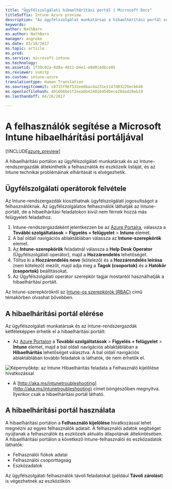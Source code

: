 ```yaml
---
title: "Ügyfélszolgálati hibaelhárítási portál | Microsoft Docs"
titleSuffix: Intune Azure preview
description: "Az ügyfélszolgálat munkatársai a hibaelhárítási portál segítségével oldják meg a felhasználók műszaki problémáit"
keywords: 
author: NathBarn
ms.author: NathBarn
manager: angrobe
ms.date: 03/18/2017
ms.topic: article
ms.prod: 
ms.service: microsoft-intune
ms.technology: 
ms.assetid: 1f39c02a-8d8a-4911-b4e1-e8d014dbce95
ms.reviewer: sumitp
ms.custom: intune-azure
translationtype: Human Translation
ms.sourcegitcommit: c8715f96f532ee6bacda231e1147d03226ecbb48
ms.openlocfilehash: 4916b66e1f2eeabb42401645dbece28dad28eb19
ms.lasthandoff: 04/26/2017

---
```

# <a name="help-users-with-the-troubleshooting-portal-in-microsoft-intune"></a>A felhasználók segítése a Microsoft Intune hibaelhárítási portáljával

[!INCLUDE[azure_preview](../includes/azure_preview.md)]

A hibaelhárítási portálon az ügyfélszolgálati munkatársak és az Intune-rendszergazdák áttekinthetik a felhasználók és eszközeik listáját, és az Intune technikai problémáinak elhárítását is elvégezhetik.

## <a name="add-help-desk-operators"></a>Ügyfélszolgálati operátorok felvétele
Az Intune-rendszergazdák kioszthatnak ügyfélszolgálati jogosultságot a felhasználóknak. Az ügyfélszolgálatos felhasználók láthatják az Intune-portált, de a hibaelhárítási feladatokon kívül nem férnek hozzá más felügyeleti feladathoz.

1. Intune-rendszergazdaként jelentkezzen be az [Azure Portalra](https:portal.azure.com), válassza a **További szolgáltatások** > **Figyelés + felügyelet** > **Intune** elemet.
2. A bal oldali navigációs ablaktáblában válassza az **Intune-szerepkörök** elemet.
3. Az **Intune-szerepkörök** feladatnál válassza a **Help Desk Operator** (Ügyfélszolgálati operátor), majd a **Hozzárendelés** lehetőséget.
4. Töltse ki a **Hozzárendelés neve** (kötelező) és a **Hozzárendelés leírása** (nem kötelező) mezőt, majd adja meg a **Tagok (csoportok)** és a **Hatókör (csoportok)** beállításokat.
5. Az Ügyfélszolgálati operátor szerepkör tagjai mostantól használhatják a hibaelhárítási portált.

Az Intune-szerepkörökről az [Intune-os szerepkörök (RBAC)](https://docs.microsoft.com/intune-azure/access-control/role-based-access-control) című témakörben olvashat bővebben.

## <a name="access-the-troubleshooting-portal"></a>A hibaelhárítási portál elérése

Az ügyfélszolgálati munkatársak és az Intune-rendszergazdák kétféleképpen érhetik el a hibaelhárítási portált:
- Az [Azure Portalon](https://portal.azure.com) a **További szolgáltatások** > **Figyelés + felügyelet** > **Intune** elemet, majd a bal oldali navigációs ablaktáblában a **Hibaelhárítás** lehetőséget választva. A bal oldali navigációs ablaktáblában további feladatok is láthatók, de nem érhetők el.

![Képernyőkép: az Intune Hibaelhárítás feladata a Felhasználó kijelölése hivatkozással](media/help-desk-user.png)
- A [http://aka.ms/intunetroubleshooting](http://aka.ms/intunetroubleshooting) címet böngészőben megnyitva. Ilyenkor csak a hibaelhárítási portál látható.

## <a name="use-the-troubleshooting-portal"></a>A hibaelhárítási portál használata

A hibaelhárítási portálon a **Felhasználó kijelölése** hivatkozással lehet megnézni az egyes felhasználók adatait. A felhasználói adatok segítséget nyújtanak a felhasználók és eszközeik aktuális állapotának áttekintésében. A hibaelhárítási portálon a következő Intune-felhasználói és eszközadatok láthatók:
- Felhasználói fiókok adatai
- Felhasználói csoporttagság
- Eszközadatok

Az ügyfélszolgálati felhasználók távoli feladatokat (például **Távoli zárolást**) is végezhetnek az eszközökön.

